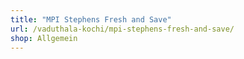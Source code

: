 ```yaml
---
title: "MPI Stephens Fresh and Save"
url: /vaduthala-kochi/mpi-stephens-fresh-and-save/
shop: Allgemein
---
```

